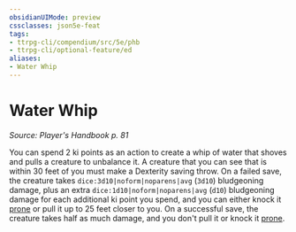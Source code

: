 ```yaml
---
obsidianUIMode: preview
cssclasses: json5e-feat
tags:
- ttrpg-cli/compendium/src/5e/phb
- ttrpg-cli/optional-feature/ed
aliases:
- Water Whip
---
```

# Water Whip
*Source: Player's Handbook p. 81*  

You can spend 2 ki points as an action to create a whip of water that shoves and pulls a creature to unbalance it. A creature that you can see that is within 30 feet of you must make a Dexterity saving throw. On a failed save, the creature takes `dice:3d10|noform|noparens|avg` (`3d10`) bludgeoning damage, plus an extra `dice:1d10|noform|noparens|avg` (`d10`) bludgeoning damage for each additional ki point you spend, and you can either knock it [prone](/3-Mechanics/CLI/Rules/conditions.md#Prone) or pull it up to 25 feet closer to you. On a successful save, the creature takes half as much damage, and you don't pull it or knock it [prone](/3-Mechanics/CLI/Rules/conditions.md#Prone).